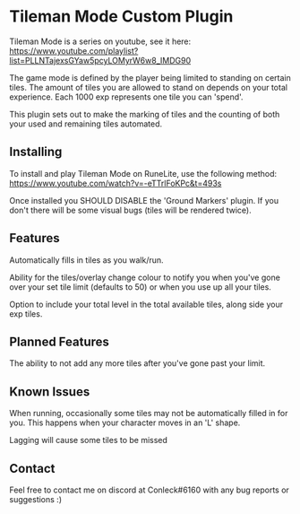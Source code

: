 # Tileman Mode Custom Plugin 
Tileman Mode is a series on youtube, see it here: https://www.youtube.com/playlist?list=PLLNTajexsGYaw5pcyLOMyrW6w8_IMDG90

The game mode is defined by the player being limited to standing on certain tiles. The amount of tiles you are allowed to stand on depends on your total experience. Each 1000 exp represents one tile you can 'spend'. 

This plugin sets out to make the marking of tiles and the counting of both your used and remaining tiles automated.

## Installing 
To install and play Tileman Mode on RuneLite, use the following method: https://www.youtube.com/watch?v=-eTTrlFoKPc&t=493s

Once installed you SHOULD DISABLE the 'Ground Markers' plugin. If you don't there will be some visual bugs (tiles will be rendered twice).

## Features
Automatically fills in tiles as you walk/run.

Ability for the tiles/overlay change colour to notify you when you've gone over your set tile limit (defaults to 50) or when you use up all your tiles.

Option to include your total level in the total available tiles, along side your exp tiles. 

## Planned Features
The ability to not add any more tiles after you've gone past your limit.

## Known Issues
When running, occasionally some tiles may not be automatically filled in for you. This happens when your character moves in an 'L' shape.

Lagging will cause some tiles to be missed

## Contact
Feel free to contact me on discord at Conleck#6160 with any bug reports or suggestions :) 
